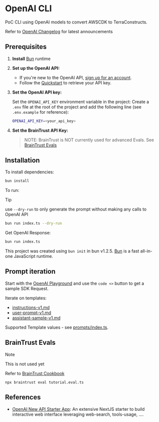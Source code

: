 # OpenAI CLI

PoC CLI using OpenAI models to convert AWSCDK to TerraConstructs.

Refer to [OpenAI Changelog](https://platform.openai.com/docs/changelog) for latest announcements

## Prerequisites

1. **Install** [Bun](https://bun.sh/) runtime

1. **Set up the OpenAI API:**

   - If you're new to the OpenAI API, [sign up for an account](https://platform.openai.com/signup).
   - Follow the [Quickstart](https://platform.openai.com/docs/quickstart) to retrieve your API key.

1. **Set the OpenAI API key:**

   Set the `OPENAI_API_KEY` environment variable in the project: Create a `.env` file at the root of the project and add the following line (see `.env.example` for reference):

   ```bash
   OPENAI_API_KEY=<your_api_key>
   ```

1. **Set the BrainTrust API Key:**

   > NOTE: BrainTrust is NOT currently used for advanced Evals. See [BrainTrust Evals](#braintrust-evals)

## Installation

To install dependencies:

```bash
bun install
```

To run:

>[!TIP]
> use `--dry-run` to only generate the prompt without making any calls to OpenAI API

```bash
bun run index.ts --dry-run
```

Get OpenAI Response:

```bash
bun run index.ts
```

This project was created using `bun init` in bun v1.2.5. [Bun](https://bun.sh) is a fast all-in-one JavaScript runtime.

## Prompt iteration

Start with the [OpenAI Playground](https://platform.openai.com/playground/prompts?models=gpt-4o-mini) and use the `code <>` button to get a sample SDK Request.

Iterate on templates:

- [instructions-v1.md](./prompts/instructions-v1.md)
- [user-prompt-v1.md](./prompts/user-prompt-v1.md)
- [assistant-sample-v1.md](./prompts/assistant-sample-v1.md)

Supported Template values - see [prompts/index.ts](./prompts/index.ts).

## BrainTrust Evals

> [!NOTE]
> This is not used yet

Refer to [BrainTrust Cookbook](https://cookbook.openai.com/examples/custom-llm-as-a-judge)

```
npx braintrust eval tutorial.eval.ts
```

## References

- [OpenAI New API Starter App](https://github.com/openai/openai-responses-starter-app/tree/main): An extensive NextJS starter to build interactive web interface leveraging web-search, tools-usage, ....
